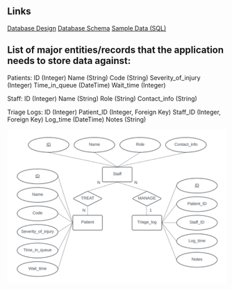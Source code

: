 ## Links

[Database Design](/docs/db.md)
[Database Schema](/db/schema.sql)
[Sample Data (SQL)](/db/seed.sql)

## List of major entities/records that the application needs to store data against:

Patients:
ID (Integer)
Name (String)
Code (String)
Severity_of_injury (Integer)
Time_in_queue (DateTime)
Wait_time (Integer)

Staff:
ID (Integer)
Name (String)
Role (String)
Contact_info (String)

Triage Logs:
ID (Integer)
Patient_ID (Integer, Foreign Key)
Staff_ID (Integer, Foreign Key)
Log_time (DateTime)
Notes (String)

![Database Schema](/docs/schema.png) 